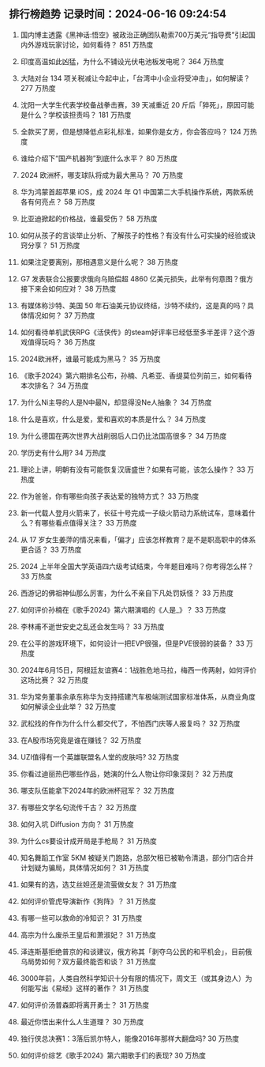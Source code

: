 
## 排行榜趋势 记录时间：2024-06-16 09:24:54
  
  1. 国内博主透露《黑神话:悟空》被政治正确团队勒索700万美元“指导费”引起国内外游戏玩家讨论，如何看待？ 851 万热度
    
  2. 印度高温如此凶猛，为什么不铺设光伏电池板发电呢？ 364 万热度
    
  3. 大陆对台 134 项关税减让今起中止，「台湾中小企业将受冲击」，如何解读？ 277 万热度
    
  4. 沈阳一大学生代表学校备战拳击赛，39 天减重近 20 斤后「猝死」，原因可能是什么？学校该担责吗？ 181 万热度
    
  5. 全款买了房，但是想降低点彩礼标准，如果你是女方，你会答应吗？ 124 万热度
    
  6. 谁给介绍下“国产机器狗”到底什么水平？ 80 万热度
    
  7. 2024 欧洲杯，哪支球队将成为最大黑马？ 70 万热度
    
  8. 华为鸿蒙首超苹果 iOS，成 2024 年 Q1 中国第二大手机操作系统，两款系统各有何亮点？ 58 万热度
    
  9. 比亚迪掀起的价格战，谁最受伤？ 58 万热度
    
  10. 如何从孩子的言谈举止分析、了解孩子的性格？有没有什么可实操的经验或诀窍分享？ 51 万热度
    
  11. 如果注定要离别，那相遇意义是什么呢？ 38 万热度
    
  12. G7 发表联合公报要求俄向乌赔偿超 4860 亿美元损失，此举有何意图？俄方接下来会如何应对？ 38 万热度
    
  13. 有媒体称沙特、美国 50 年石油美元协议终结，沙特不续约，这是真的吗？具体情况如何？ 37 万热度
    
  14. 如何看待单机武侠RPG《活侠传》的steam好评率已经低至多半差评？这个游戏值得玩吗？ 36 万热度
    
  15. 2024欧洲杯，谁最可能成为黑马？ 35 万热度
    
  16. 《歌手2024》第六期排名公布，孙楠、凡希亚、香缇莫位列前三，如何看待本次排名？ 34 万热度
    
  17. 为什么Ni主导的人是N中最N，却显得没Ne人抽象？ 34 万热度
    
  18. 什么是喜欢，什么是爱，爱和喜欢的本质是什么？ 34 万热度
    
  19. 为什么德国在两次世界大战削弱后人口仍比法国高很多？ 34 万热度
    
  20. 学历史有什么用? 34 万热度
    
  21. 理论上讲，明朝有没有可能恢复汉唐盛世？如果有可能，该怎么操作？ 33 万热度
    
  22. 作为爸爸，你有哪些向孩子表达爱的独特方式？ 33 万热度
    
  23. 新一代载人登月火箭来了，长征十号完成一子级火箭动力系统试车，意味着什么？有哪些看点值得关注？ 33 万热度
    
  24. 从 17 岁女生姜萍的情况来看，「偏才」应该怎样教育？是不是职高职中的体系更合适？ 33 万热度
    
  25. 2024 上半年全国大学英语四六级考试结束，今年题目难吗？你考得怎么样？ 33 万热度
    
  26. 西游记的佛祖神仙那么厉害，为什么不亲自下凡处罚妖怪？ 33 万热度
    
  27. 如何评价孙楠在《歌手2024》第六期演唱的《人是_》？ 33 万热度
    
  28. 李林甫不逝世安史之乱还会发生吗？ 33 万热度
    
  29. 在公平的游戏环境下，如何设计一把EVP很强，但是PVE很弱的装备？ 33 万热度
    
  30. 2024年6月15日，阿根廷友谊赛4：1战胜危地马拉，梅西一传两射，如何评价这场比赛？ 32 万热度
    
  31. 华为常务董事余承东称华为支持搭建汽车极端测试国家标准体系，从商业角度如何解读企业此举？ 32 万热度
    
  32. 武松找的仵作为什么什么都交代了，不怕西门庆等人报复吗？ 32 万热度
    
  33. 在A股市场究竟是谁在赚钱？ 32 万热度
    
  34. UZI值得有一个英雄联盟名人堂的皮肤吗? 32 万热度
    
  35. 你看过迪丽热巴哪些作品，她演的什么人物让你印象深刻？ 32 万热度
    
  36. 哪支队伍能拿下2024年的欧洲杯冠军？ 32 万热度
    
  37. 有哪些文学名句流传千古？ 32 万热度
    
  38. 如何入坑 Diffusion 方向？ 31 万热度
    
  39. 为什么cs要设计成开局是手枪局？ 31 万热度
    
  40. 知名舞蹈工作室 5KM 被疑关门跑路，总部欠租已被勒令清退，部分门店合并计划疑为骗局，具体情况如何？ 31 万热度
    
  41. 如果有的选，选艾丝妲还是流萤做女友？ 31 万热度
    
  42. 如何评价管虎导演新作《狗阵》？ 31 万热度
    
  43. 有哪一些可以救命的冷知识？ 31 万热度
    
  44. 高宗为什么废杀王皇后和萧淑妃？ 31 万热度
    
  45. 泽连斯基拒绝普京的和谈建议，俄方称其「剥夺乌公民的和平机会」，目前俄乌局势如何？双方最终能否和谈？ 31 万热度
    
  46. 3000年前，人类自然科学知识十分有限的情况下，周文王（或其身边人）为何能写出《易经》这样的著作？ 31 万热度
    
  47. 如何评价汤普森即将离开勇士？ 31 万热度
    
  48. 最近你悟出来什么人生道理？ 30 万热度
    
  49. 独行侠总决赛1：3落后凯尔特人，能像2016年那样大翻盘吗? 30 万热度
    
  50. 如何评价综艺《歌手2024》第六期歌手们的表现? 30 万热度
    